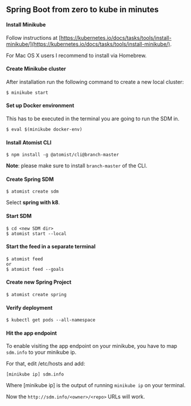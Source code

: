 ## Spring Boot from zero to kube in minutes

#### Install Minikube

Follow instructions at [https://kubernetes.io/docs/tasks/tools/install-minikube/](https://kubernetes.io/docs/tasks/tools/install-minikube/).

For Mac OS X users I recommend to install via Homebrew.

#### Create Minikube cluster

After installation run the following command to create a new local cluster:

```
$ minikube start
```

#### Set up Docker environment

This has to be executed in the terminal you are going to run the SDM in.

```
$ eval $(minikube docker-env)
```

#### Install Atomist CLI

```
$ npm install -g @atomist/cli@branch-master
```

**Note**: please make sure to install `branch-master` of the CLI. 

#### Create Spring SDM

```
$ atomist create sdm
```

Select __spring with k8__.

#### Start SDM

```
$ cd <new SDM dir>
$ atomist start --local
```

#### Start the feed in a separate terminal

```
$ atomist feed
or
$ atomist feed --goals
```

#### Create new Spring Project

```
$ atomist create spring
```

#### Verify deployment

```
$ kubectl get pods --all-namespace
```

#### Hit the app endpoint

To enable visiting the app endpoint on your minikube, you have to map `sdm.info`
to your minikube ip. 

For that, edit /etc/hosts and add:

```
[minikube ip] sdm.info
```

Where [minikube ip] is the output of running `minikube ip` on your terminal.

Now the `http://sdm.info/<owner>/<repo>` URLs will work.